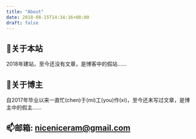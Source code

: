 ```yaml
---
title: "About"
date: 2018-08-15T14:34:16+08:00
draft: false
---
```


## 🏡关于本站

2018年建站，至今还没有文章，是博客中的假站……

<!-- ## 👨‍⚖️关于版权

本站博文采用 <a href="https://creativecommons.org/licenses/by-nc/4.0/">本文采用知识共享署名-非商业性使用 4.0 国际许可协议</a> 进行许可。
若未特别声明，您可以将本站文章用于非盈利目的，但请保留作者信息及文章原始链接。 -->

## 🐶关于博主

自2017年毕业以来一直忙(chen)于(mi)工(you)作(xi)，至今还未写过文章，是博主中的假主……

## 📫邮箱: [niceniceram@gmail.com](mailto:niceniceram@gmail.com)


